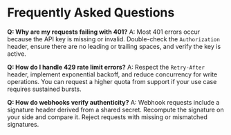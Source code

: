 # Frequently Asked Questions

**Q: Why are my requests failing with 401?**
A: Most 401 errors occur because the API key is missing or invalid.
Double-check the `Authorization` header, ensure there are no leading or trailing spaces, and verify the key is active.

**Q: How do I handle 429 rate limit errors?**
A: Respect the `Retry-After` header, implement exponential backoff, and reduce concurrency for write operations.
You can request a higher quota from support if your use case requires sustained bursts.

**Q: How do webhooks verify authenticity?**
A: Webhook requests include a signature header derived from a shared secret. Recompute the signature on your side and compare it.
Reject requests with missing or mismatched signatures.
